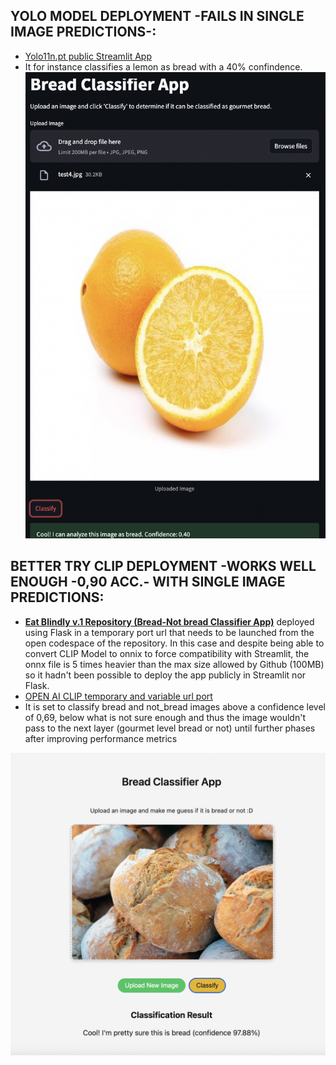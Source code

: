 ## **YOLO MODEL DEPLOYMENT -FAILS IN SINGLE IMAGE PREDICTIONS-:**
  * [Yolo11n.pt public Streamlit App](https://gourmetfoodclassifierv12.streamlit.app/)
  * It for instance classifies a lemon as bread with a 40% confindence.
![Alt text](static/YoloBadPredictionTest.png)

## **BETTER TRY CLIP DEPLOYMENT -WORKS WELL ENOUGH -0,90 ACC.- WITH SINGLE IMAGE PREDICTIONS:**
   * **[Eat Blindly v.1 Repository (Bread-Not bread Classifier App)](https://github.com/4GeeksAcademy/finalprojectdeploymentDianaM)** deployed using Flask in a temporary port url
     that needs to be launched from the open codespace of the repository. In this case and despite being able to convert CLIP Model to onnix to force compatibility with Streamlit, the
     onnx file is 5 times heavier than the max size allowed by Github (100MB) so it hadn't been possible to deploy the app publicly in Streamlit nor Flask.
   * [OPEN AI CLIP temporary and variable url port](https://laughing-sniffle-4jg966gw9vvp2j5vj-8000.app.github.dev/)
   * It is set to classify bread and not_bread images above a confidence level of 0,69, below what is not sure enough and thus the image wouldn't pass to the next layer (gourmet level
     bread or not) until further phases after improving performance metrics

  ![Alt text](static/OPENAICLIPdeploymentmodelapp.png)
